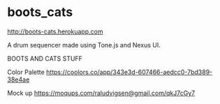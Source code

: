 # boots_cats



http://boots-cats.herokuapp.com


A drum sequencer made using Tone.js and Nexus UI. 

BOOTS AND CATS STUFF

Color Palette 
https://coolors.co/app/343e3d-607466-aedcc0-7bd389-38e4ae

Mock up
https://moqups.com/raludvigsen@gmail.com/qkJ7cGy7

